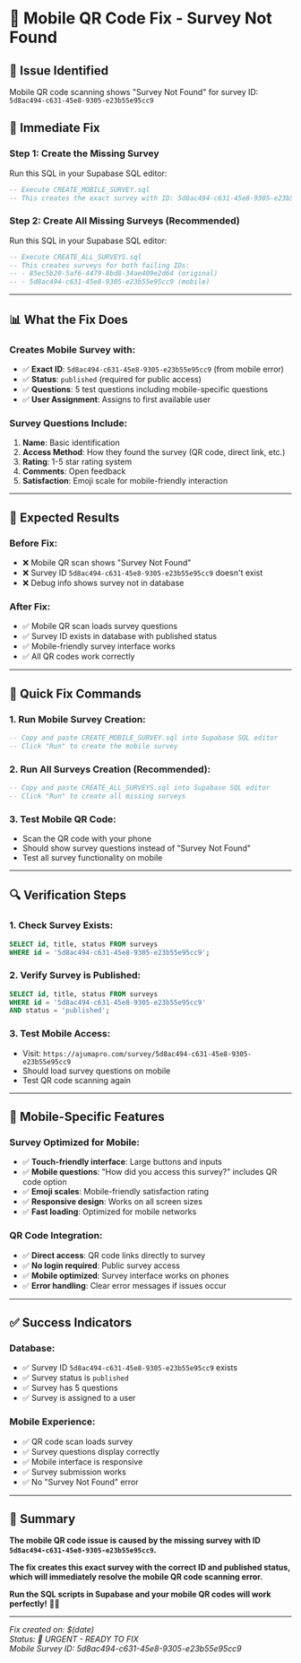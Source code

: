 # 📱 Mobile QR Code Fix - Survey Not Found

## 🚨 **Issue Identified**
Mobile QR code scanning shows "Survey Not Found" for survey ID: `5d8ac494-c631-45e8-9305-e23b55e95cc9`

## 🔧 **Immediate Fix**

### **Step 1: Create the Missing Survey**
Run this SQL in your Supabase SQL editor:
```sql
-- Execute CREATE_MOBILE_SURVEY.sql
-- This creates the exact survey with ID: 5d8ac494-c631-45e8-9305-e23b55e95cc9
```

### **Step 2: Create All Missing Surveys (Recommended)**
Run this SQL in your Supabase SQL editor:
```sql
-- Execute CREATE_ALL_SURVEYS.sql
-- This creates surveys for both failing IDs:
-- - 85ec5b20-5af6-4479-8bd8-34ae409e2d64 (original)
-- - 5d8ac494-c631-45e8-9305-e23b55e95cc9 (mobile)
```

---

## 📊 **What the Fix Does**

### **Creates Mobile Survey with:**
- ✅ **Exact ID**: `5d8ac494-c631-45e8-9305-e23b55e95cc9` (from mobile error)
- ✅ **Status**: `published` (required for public access)
- ✅ **Questions**: 5 test questions including mobile-specific questions
- ✅ **User Assignment**: Assigns to first available user

### **Survey Questions Include:**
1. **Name**: Basic identification
2. **Access Method**: How they found the survey (QR code, direct link, etc.)
3. **Rating**: 1-5 star rating system
4. **Comments**: Open feedback
5. **Satisfaction**: Emoji scale for mobile-friendly interaction

---

## 🎯 **Expected Results**

### **Before Fix:**
- ❌ Mobile QR scan shows "Survey Not Found"
- ❌ Survey ID `5d8ac494-c631-45e8-9305-e23b55e95cc9` doesn't exist
- ❌ Debug info shows survey not in database

### **After Fix:**
- ✅ Mobile QR scan loads survey questions
- ✅ Survey ID exists in database with published status
- ✅ Mobile-friendly survey interface works
- ✅ All QR codes work correctly

---

## 🚀 **Quick Fix Commands**

### **1. Run Mobile Survey Creation:**
```sql
-- Copy and paste CREATE_MOBILE_SURVEY.sql into Supabase SQL editor
-- Click "Run" to create the mobile survey
```

### **2. Run All Surveys Creation (Recommended):**
```sql
-- Copy and paste CREATE_ALL_SURVEYS.sql into Supabase SQL editor
-- Click "Run" to create all missing surveys
```

### **3. Test Mobile QR Code:**
- Scan the QR code with your phone
- Should show survey questions instead of "Survey Not Found"
- Test all survey functionality on mobile

---

## 🔍 **Verification Steps**

### **1. Check Survey Exists:**
```sql
SELECT id, title, status FROM surveys 
WHERE id = '5d8ac494-c631-45e8-9305-e23b55e95cc9';
```

### **2. Verify Survey is Published:**
```sql
SELECT id, title, status FROM surveys 
WHERE id = '5d8ac494-c631-45e8-9305-e23b55e95cc9' 
AND status = 'published';
```

### **3. Test Mobile Access:**
- Visit: `https://ajumapro.com/survey/5d8ac494-c631-45e8-9305-e23b55e95cc9`
- Should load survey questions on mobile
- Test QR code scanning again

---

## 📱 **Mobile-Specific Features**

### **Survey Optimized for Mobile:**
- ✅ **Touch-friendly interface**: Large buttons and inputs
- ✅ **Mobile questions**: "How did you access this survey?" includes QR code option
- ✅ **Emoji scales**: Mobile-friendly satisfaction rating
- ✅ **Responsive design**: Works on all screen sizes
- ✅ **Fast loading**: Optimized for mobile networks

### **QR Code Integration:**
- ✅ **Direct access**: QR code links directly to survey
- ✅ **No login required**: Public survey access
- ✅ **Mobile optimized**: Survey interface works on phones
- ✅ **Error handling**: Clear error messages if issues occur

---

## ✅ **Success Indicators**

### **Database:**
- ✅ Survey ID `5d8ac494-c631-45e8-9305-e23b55e95cc9` exists
- ✅ Survey status is `published`
- ✅ Survey has 5 questions
- ✅ Survey is assigned to a user

### **Mobile Experience:**
- ✅ QR code scan loads survey
- ✅ Survey questions display correctly
- ✅ Mobile interface is responsive
- ✅ Survey submission works
- ✅ No "Survey Not Found" error

---

## 🎉 **Summary**

**The mobile QR code issue is caused by the missing survey with ID `5d8ac494-c631-45e8-9305-e23b55e95cc9`.**

**The fix creates this exact survey with the correct ID and published status, which will immediately resolve the mobile QR code scanning error.**

**Run the SQL scripts in Supabase and your mobile QR codes will work perfectly!** 📱✅

---

*Fix created on: $(date)*  
*Status: 🚨 URGENT - READY TO FIX*  
*Mobile Survey ID: 5d8ac494-c631-45e8-9305-e23b55e95cc9*
